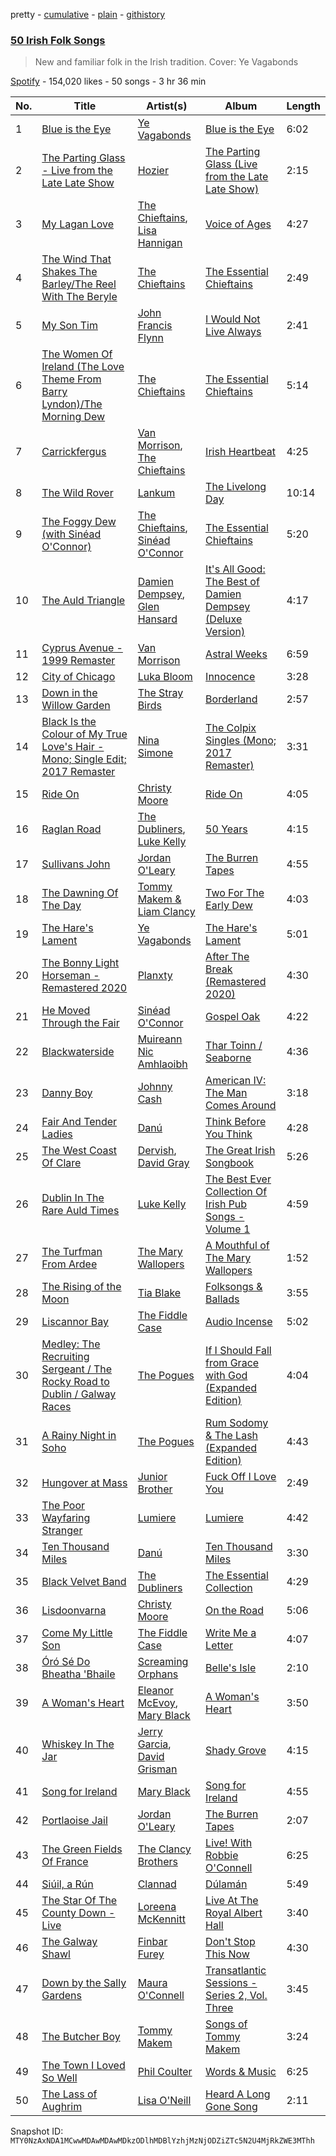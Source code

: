 pretty - [cumulative](/playlists/cumulative/37i9dQZF1DX7Y2xcY13mN1.md) - [plain](/playlists/plain/37i9dQZF1DX7Y2xcY13mN1) - [githistory](https://github.githistory.xyz/mackorone/spotify-playlist-archive/blob/main/playlists/plain/37i9dQZF1DX7Y2xcY13mN1)

### [50 Irish Folk Songs](https://open.spotify.com/playlist/37i9dQZF1DX7Y2xcY13mN1)

> New and familiar folk in the Irish tradition\. Cover: Ye Vagabonds

[Spotify](https://open.spotify.com/user/spotify) - 154,020 likes - 50 songs - 3 hr 36 min

| No. | Title | Artist(s) | Album | Length |
|---|---|---|---|---|
| 1 | [Blue is the Eye](https://open.spotify.com/track/1SWTeoXgybbpFgga4YmQWq) | [Ye Vagabonds](https://open.spotify.com/artist/34Or4SetJBRvrlE8AO1qDO) | [Blue is the Eye](https://open.spotify.com/album/3nZLEOJJLGtCuXkQYGPxX8) | 6:02 |
| 2 | [The Parting Glass \- Live from the Late Late Show](https://open.spotify.com/track/0WxxSbsSHMoUK1uvWuMEbT) | [Hozier](https://open.spotify.com/artist/2FXC3k01G6Gw61bmprjgqS) | [The Parting Glass \(Live from the Late Late Show\)](https://open.spotify.com/album/5ampDJAQaLxJnSWdQJtBpX) | 2:15 |
| 3 | [My Lagan Love](https://open.spotify.com/track/2xIzwZ3R6gHGUQo5lBngG2) | [The Chieftains](https://open.spotify.com/artist/6AnrSlk5Gp1YMXgaI3mWCL), [Lisa Hannigan](https://open.spotify.com/artist/0z7Yuv7DuDQ5SaVn4VSlLt) | [Voice of Ages](https://open.spotify.com/album/6tjF20Xh7kOpkv3rvRU1mt) | 4:27 |
| 4 | [The Wind That Shakes The Barley/The Reel With The Beryle](https://open.spotify.com/track/76Ux8146OjfnI05femAH4e) | [The Chieftains](https://open.spotify.com/artist/6AnrSlk5Gp1YMXgaI3mWCL) | [The Essential Chieftains](https://open.spotify.com/album/11lmhdLYmkVFr5oefCEmJL) | 2:49 |
| 5 | [My Son Tim](https://open.spotify.com/track/7BAoMGubT32xTMrQ1R47eA) | [John Francis Flynn](https://open.spotify.com/artist/6Fk7AKTOKr4iB3Xth93KHX) | [I Would Not Live Always](https://open.spotify.com/album/50BS4LBylim0iN6mlCVDkR) | 2:41 |
| 6 | [The Women Of Ireland \(The Love Theme From Barry Lyndon\)/The Morning Dew](https://open.spotify.com/track/56Tf3VTy45dknVuFIpjjt9) | [The Chieftains](https://open.spotify.com/artist/6AnrSlk5Gp1YMXgaI3mWCL) | [The Essential Chieftains](https://open.spotify.com/album/5Wmh21wtNNPzv7ZxB9Vi8G) | 5:14 |
| 7 | [Carrickfergus](https://open.spotify.com/track/7qZ8IkWfZJ7tWUP8CC2VLc) | [Van Morrison](https://open.spotify.com/artist/44NX2ffIYHr6D4n7RaZF7A), [The Chieftains](https://open.spotify.com/artist/6AnrSlk5Gp1YMXgaI3mWCL) | [Irish Heartbeat](https://open.spotify.com/album/0qTjwpf7Oqh8MGtK3aflgO) | 4:25 |
| 8 | [The Wild Rover](https://open.spotify.com/track/0hJuFoWIujL61y6bFwUpsL) | [Lankum](https://open.spotify.com/artist/2zPm4XzwKuPidtfKh92H2Z) | [The Livelong Day](https://open.spotify.com/album/4h6xvRg0yciHX5BidpT1yC) | 10:14 |
| 9 | [The Foggy Dew \(with Sinéad O'Connor\)](https://open.spotify.com/track/61Tfx6zfjRe7XqJSFrXBR3) | [The Chieftains](https://open.spotify.com/artist/6AnrSlk5Gp1YMXgaI3mWCL), [Sinéad O'Connor](https://open.spotify.com/artist/4sD9znwiVFx9cgRPZ42aQ1) | [The Essential Chieftains](https://open.spotify.com/album/5Wmh21wtNNPzv7ZxB9Vi8G) | 5:20 |
| 10 | [The Auld Triangle](https://open.spotify.com/track/3Z80Oi7leKcs5zQhKDL0GD) | [Damien Dempsey](https://open.spotify.com/artist/0bmF1w9eyJrY4CHyjpTQOW), [Glen Hansard](https://open.spotify.com/artist/3Caot8EtHX6wLpNF2wRzS0) | [It's All Good: The Best of Damien Dempsey \(Deluxe Version\)](https://open.spotify.com/album/2eBVcMT3QrKjlqbEhPkFTJ) | 4:17 |
| 11 | [Cyprus Avenue \- 1999 Remaster](https://open.spotify.com/track/7msn6OoGXrNOaBGvIH1eqT) | [Van Morrison](https://open.spotify.com/artist/44NX2ffIYHr6D4n7RaZF7A) | [Astral Weeks](https://open.spotify.com/album/4pG3bKkbmReDt5QTDn3JDz) | 6:59 |
| 12 | [City of Chicago](https://open.spotify.com/track/4j0MVUXk20bPg1Gx17CwYm) | [Luka Bloom](https://open.spotify.com/artist/39E69agNUFWOZEzO24bjpo) | [Innocence](https://open.spotify.com/album/7pVv6YctpB7JwwRNlfLQCb) | 3:28 |
| 13 | [Down in the Willow Garden](https://open.spotify.com/track/11Lx6a0DsZx40t6JHgpOQU) | [The Stray Birds](https://open.spotify.com/artist/6cPMzk1hDgzdIe8vkAhcNM) | [Borderland](https://open.spotify.com/album/6Ju89mA5mgjiUeNzosRoyl) | 2:57 |
| 14 | [Black Is the Colour of My True Love's Hair \- Mono; Single Edit; 2017 Remaster](https://open.spotify.com/track/6sxMLxGuSoErwm5nD97cY9) | [Nina Simone](https://open.spotify.com/artist/7G1GBhoKtEPnP86X2PvEYO) | [The Colpix Singles \(Mono; 2017 Remaster\)](https://open.spotify.com/album/15BJujBMpb00fhaCOcjnEV) | 3:31 |
| 15 | [Ride On](https://open.spotify.com/track/4v7zlBmIQU4lszrokRt8yP) | [Christy Moore](https://open.spotify.com/artist/3Ebn7mKYzD0L3DaUB1gNJZ) | [Ride On](https://open.spotify.com/album/5Zah4fLbDN48as0KGmywh1) | 4:05 |
| 16 | [Raglan Road](https://open.spotify.com/track/3sivoaHOuNbuyRkjbZ2mRh) | [The Dubliners](https://open.spotify.com/artist/72RvmgEg2omdlMV9aExO6a), [Luke Kelly](https://open.spotify.com/artist/2ZYIql5vmxtz3LbDLIaWo9) | [50 Years](https://open.spotify.com/album/1XLGXDQIVgxIJtzN2cn9GD) | 4:15 |
| 17 | [Sullivans John](https://open.spotify.com/track/0HjmRr1m4LDAGWzGWz53Hf) | [Jordan O'Leary](https://open.spotify.com/artist/6MNNdtDu02t5Ql8vab4DlK) | [The Burren Tapes](https://open.spotify.com/album/1PcIvSCbM8ParYqHZeEd2i) | 4:55 |
| 18 | [The Dawning Of The Day](https://open.spotify.com/track/6jck9J7yqPsa8RDWAPJWyw) | [Tommy Makem & Liam Clancy](https://open.spotify.com/artist/4IJmCHcG1RFC3DubtKa7Df) | [Two For The Early Dew](https://open.spotify.com/album/1yJOb6DmQ3GZvTxL2Qq8su) | 4:03 |
| 19 | [The Hare's Lament](https://open.spotify.com/track/769ARx8o2suNcwb2ZSdrTx) | [Ye Vagabonds](https://open.spotify.com/artist/34Or4SetJBRvrlE8AO1qDO) | [The Hare's Lament](https://open.spotify.com/album/7tqkCaZGNYuuwal605OU4W) | 5:01 |
| 20 | [The Bonny Light Horseman \- Remastered 2020](https://open.spotify.com/track/73lCAVSmr6nJ9HjKm4oiYn) | [Planxty](https://open.spotify.com/artist/15EMC4BhBrkCPwIxCfuY9c) | [After The Break \(Remastered 2020\)](https://open.spotify.com/album/3vtc66Q6QnvqWSaHhn9LlK) | 4:30 |
| 21 | [He Moved Through the Fair](https://open.spotify.com/track/0GpHDlNBveO6Bj4vQ45xuB) | [Sinéad O'Connor](https://open.spotify.com/artist/4sD9znwiVFx9cgRPZ42aQ1) | [Gospel Oak](https://open.spotify.com/album/1zqzVWxE60FIcXdUOVKviQ) | 4:22 |
| 22 | [Blackwaterside](https://open.spotify.com/track/4dEFFlFgdVUqF5veresddP) | [Muireann Nic Amhlaoibh](https://open.spotify.com/artist/0kmDsPHHxquChPOywNcoF3) | [Thar Toinn / Seaborne](https://open.spotify.com/album/5UmZL3Thb2xSEk6YdR8Fb5) | 4:36 |
| 23 | [Danny Boy](https://open.spotify.com/track/5o4SqGekEfvdkNuOVx5d3S) | [Johnny Cash](https://open.spotify.com/artist/6kACVPfCOnqzgfEF5ryl0x) | [American IV: The Man Comes Around](https://open.spotify.com/album/2BlL4Gv2DLPu8p58Wcmlm9) | 3:18 |
| 24 | [Fair And Tender Ladies](https://open.spotify.com/track/57o3UjNOuW8CRWGcsUND91) | [Danú](https://open.spotify.com/artist/0Mm3mSg0GPDZwSI1fdznTV) | [Think Before You Think](https://open.spotify.com/album/61Itfnk2U5CFqpzDjdJjxb) | 4:28 |
| 25 | [The West Coast Of Clare](https://open.spotify.com/track/51iBStlAJlUriO53s93F6l) | [Dervish](https://open.spotify.com/artist/08DRTASY1wyduMevINkClA), [David Gray](https://open.spotify.com/artist/7J2lZBANizgPNfUzux31PV) | [The Great Irish Songbook](https://open.spotify.com/album/3xlfuV02p2ByzsLj8Rts1P) | 5:26 |
| 26 | [Dublin In The Rare Auld Times](https://open.spotify.com/track/6WWLO6aWNAMdtOI6iOL86D) | [Luke Kelly](https://open.spotify.com/artist/2ZYIql5vmxtz3LbDLIaWo9) | [The Best Ever Collection Of Irish Pub Songs \- Volume 1](https://open.spotify.com/album/03EhSxO0WLA1axY6Nwb1H6) | 4:59 |
| 27 | [The Turfman From Ardee](https://open.spotify.com/track/1g9ojIWqBvaR1eXqXcEqhI) | [The Mary Wallopers](https://open.spotify.com/artist/7aLfd5azGVKmim6H38mZk2) | [A Mouthful of The Mary Wallopers](https://open.spotify.com/album/00IPpzD5bAX0vtU6GG3tYz) | 1:52 |
| 28 | [The Rising of the Moon](https://open.spotify.com/track/6hwvSseQYltJDb1d7JMbkj) | [Tia Blake](https://open.spotify.com/artist/6fkGY2RJyI8UxNjMlDo9k1) | [Folksongs & Ballads](https://open.spotify.com/album/2JQDn2wgm2nLVxdWE0GJJa) | 3:55 |
| 29 | [Liscannor Bay](https://open.spotify.com/track/32hl16DWU7E2QRVEDbOmTx) | [The Fiddle Case](https://open.spotify.com/artist/4sk1ZccF7bAlhBzdg5lgta) | [Audio Incense](https://open.spotify.com/album/0gurWRwbN6vQoZe7kJJAwf) | 5:02 |
| 30 | [Medley: The Recruiting Sergeant / The Rocky Road to Dublin / Galway Races](https://open.spotify.com/track/1boQR0hrVk6rJ7r2JbpvLh) | [The Pogues](https://open.spotify.com/artist/2wzMOQwNT6ZvVB4amvhFAH) | [If I Should Fall from Grace with God \(Expanded Edition\)](https://open.spotify.com/album/4V92Puney9WxGPecKtLG4L) | 4:04 |
| 31 | [A Rainy Night in Soho](https://open.spotify.com/track/6Phlvy4vI8cIrM0puZLgSt) | [The Pogues](https://open.spotify.com/artist/2wzMOQwNT6ZvVB4amvhFAH) | [Rum Sodomy & The Lash \(Expanded Edition\)](https://open.spotify.com/album/2wRH4pcI8TIQFCK1MeByWO) | 4:43 |
| 32 | [Hungover at Mass](https://open.spotify.com/track/31Yu3GZPzEP0W5VQbgYpAn) | [Junior Brother](https://open.spotify.com/artist/2CdmJGEGEkzPZ966NCmtKz) | [Fuck Off I Love You](https://open.spotify.com/album/3pgfgpBBeC180QtwWT1uIB) | 2:49 |
| 33 | [The Poor Wayfaring Stranger](https://open.spotify.com/track/2JPhKCdsAPjZM6h0Z6Ajw5) | [Lumiere](https://open.spotify.com/artist/5lKx4FLD3nO1yczPdoIUdr) | [Lumiere](https://open.spotify.com/album/7kOMinYZ8XXGkPquNKpInV) | 4:42 |
| 34 | [Ten Thousand Miles](https://open.spotify.com/track/2rjntmwJoCp0RsWszuUV0H) | [Danú](https://open.spotify.com/artist/0Mm3mSg0GPDZwSI1fdznTV) | [Ten Thousand Miles](https://open.spotify.com/album/6N3rs8d37FFcmLhSDicbbd) | 3:30 |
| 35 | [Black Velvet Band](https://open.spotify.com/track/3eLJLZn6bkE6il9x5pS07g) | [The Dubliners](https://open.spotify.com/artist/72RvmgEg2omdlMV9aExO6a) | [The Essential Collection](https://open.spotify.com/album/3AxsXQdgP3zZXPvezSI9bK) | 4:29 |
| 36 | [Lisdoonvarna](https://open.spotify.com/track/05KvSXpXEWd3YCwTPG0xu9) | [Christy Moore](https://open.spotify.com/artist/3Ebn7mKYzD0L3DaUB1gNJZ) | [On the Road](https://open.spotify.com/album/0pGk5GqEidvPcTratzBAyJ) | 5:06 |
| 37 | [Come My Little Son](https://open.spotify.com/track/005ZFkcOg4PpztdwllWzF3) | [The Fiddle Case](https://open.spotify.com/artist/4sk1ZccF7bAlhBzdg5lgta) | [Write Me a Letter](https://open.spotify.com/album/3RYRMlquQZE86uu6H35a4s) | 4:07 |
| 38 | [Óró Sé Do Bheatha 'Bhaile](https://open.spotify.com/track/0AsIdSOFy2Rf6B209mwUwv) | [Screaming Orphans](https://open.spotify.com/artist/41fubq9QRf4B3bjtQmLxy6) | [Belle's Isle](https://open.spotify.com/album/7kvG8SSqWGDlgKhT79E68B) | 2:10 |
| 39 | [A Woman's Heart](https://open.spotify.com/track/6CJYvbt1i1JOTRH5gSyyl4) | [Eleanor McEvoy](https://open.spotify.com/artist/50SDcJ4wO9jS355IoJc7O9), [Mary Black](https://open.spotify.com/artist/25W55yzID8F5bRKG8Zg2IA) | [A Woman's Heart](https://open.spotify.com/album/4H2Hfi1cJZjs46H51HLVNi) | 3:50 |
| 40 | [Whiskey In The Jar](https://open.spotify.com/track/5rGF96eFDF8u5cAZgG8fUD) | [Jerry Garcia](https://open.spotify.com/artist/3QDaXfnxfQqqJQK5lSdjLN), [David Grisman](https://open.spotify.com/artist/5udgy2xk333j33hKnwDz8O) | [Shady Grove](https://open.spotify.com/album/0CygLXo95xtf8B0yfL4P5y) | 4:15 |
| 41 | [Song for Ireland](https://open.spotify.com/track/0wswRAqRTpcParjZXrZrYh) | [Mary Black](https://open.spotify.com/artist/25W55yzID8F5bRKG8Zg2IA) | [Song for Ireland](https://open.spotify.com/album/6z6aLF0UGTqnWYeDMggP2W) | 4:55 |
| 42 | [Portlaoise Jail](https://open.spotify.com/track/1Bp0JcbfQqCSNDz0CjXwkF) | [Jordan O'Leary](https://open.spotify.com/artist/6MNNdtDu02t5Ql8vab4DlK) | [The Burren Tapes](https://open.spotify.com/album/1PcIvSCbM8ParYqHZeEd2i) | 2:07 |
| 43 | [The Green Fields Of France](https://open.spotify.com/track/6VQMWNYjOxkMgjUF7gXYuv) | [The Clancy Brothers](https://open.spotify.com/artist/4qWTqOdDnH56Qak9UjmpKz) | [Live! With Robbie O'Connell](https://open.spotify.com/album/1HoOhtavRMJLh55InkUoFp) | 6:25 |
| 44 | [Siúil, a Rún](https://open.spotify.com/track/4YR6pxgf5h5HULlrohEoud) | [Clannad](https://open.spotify.com/artist/0BkAYxgwF9VQiid4wI07yJ) | [Dúlamán](https://open.spotify.com/album/3BKGPVWtkRujnomuvOQXpS) | 5:49 |
| 45 | [The Star Of The County Down \- Live](https://open.spotify.com/track/3zW5lCW4GtuVseLG0Trm5z) | [Loreena McKennitt](https://open.spotify.com/artist/1JdeDdujDbS6ZeSlkXqx3a) | [Live At The Royal Albert Hall](https://open.spotify.com/album/2vGR4YxNndppEAoiuKA1gO) | 3:40 |
| 46 | [The Galway Shawl](https://open.spotify.com/track/7k2sBfuyCLSUJbh54ZJc0x) | [Finbar Furey](https://open.spotify.com/artist/72qs8dHxUfn7lB9cYxQvIF) | [Don't Stop This Now](https://open.spotify.com/album/7rm9I9D4c2wtu9UXNDt7uu) | 4:30 |
| 47 | [Down by the Sally Gardens](https://open.spotify.com/track/60OEb5MtEmmepJPUJtYvFW) | [Maura O'Connell](https://open.spotify.com/artist/2WkDGNlrAN48YIOi18jpEE) | [Transatlantic Sessions \- Series 2, Vol\. Three](https://open.spotify.com/album/2zviYEJfMBDVtoh9mz5SNq) | 3:45 |
| 48 | [The Butcher Boy](https://open.spotify.com/track/4A4GkentJ6FWXXM86RwzJI) | [Tommy Makem](https://open.spotify.com/artist/3oehGAh6rLM6LFdzM7E7zM) | [Songs of Tommy Makem](https://open.spotify.com/album/7sISBfKNQJdWxJRY8vMEm1) | 3:24 |
| 49 | [The Town I Loved So Well](https://open.spotify.com/track/6HJ5tXU3bPGx0ONBeh9EYs) | [Phil Coulter](https://open.spotify.com/artist/3Hm9DJ7Xa8YgiCAa7MoSiP) | [Words & Music](https://open.spotify.com/album/5ZZJHQbMplpRvMgFF5HatY) | 6:25 |
| 50 | [The Lass of Aughrim](https://open.spotify.com/track/2s1enAmUiPrslpVQcJpnLq) | [Lisa O'Neill](https://open.spotify.com/artist/3fZ2IQpHixtBtUtDo7MWpV) | [Heard A Long Gone Song](https://open.spotify.com/album/6hGCF6U1vanh8KJZgAq66m) | 2:11 |

Snapshot ID: `MTY0NzAxNDA1MCwwMDAwMDAwMDkzODlhMDBlYzhjMzNjODZiZTc5N2U4MjRkZWE3MThh`
